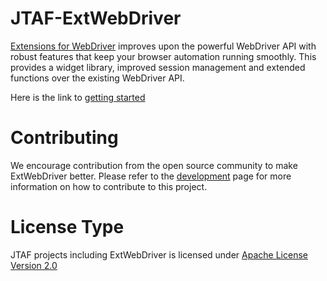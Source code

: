 JTAF-ExtWebDriver
==================

[Extensions for WebDriver](http://finraos.github.io/JTAF-ExtWebDriver/) improves upon the powerful WebDriver API with robust features that keep your browser automation running smoothly. This provides a widget library, improved session management and extended functions over the existing WebDriver API.

Here is the link to [getting started](http://finraos.github.io/JTAF-ExtWebDriver/howitworks.html)

Contributing
=============
We encourage contribution from the open source community to make ExtWebDriver better. Please refer to the [development](http://finraos.github.io/JTAF-ExtWebDriver/contribute.html) page for more information on how to contribute to this project.

License Type
=============
JTAF projects including ExtWebDriver is licensed under [Apache License Version 2.0](http://www.apache.org/licenses/LICENSE-2.0)
